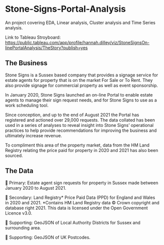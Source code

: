 # Stone-Signs-Portal-Analysis
An project covering EDA, Linear analysis, Cluster analysis and Time Series analysis. 

Link to Tableau Stroyboard: https://public.tableau.com/app/profile/hannah.dilley/viz/StoneSignsOn-linePortalAnalysis/TheStory?publish=yes

## The Business
Stone Signs is a Sussex based company that provides a signage service for estate agents for property that is on the market For Sale or To Rent.  They also provide signage for commercial property as well as event sponsorship.  

In January 2020, Stone Signs launched an on-line Portal to enable estate agents to manage their sign request needs, and for Stone Signs to use as a work scheduling tool.

Since conception, and up to the end of August 2021 the Portal has registered and actioned over 29,000 requests.  The data collated has been used in a series of analyses to reveal insight into Stone Signs’ operational practices to help provide recommendations for improving the business and ultimately increase revenue.

To compliment this area of the property market, data from the HM Land Registry relating the price paid for property in 2020 and 2021 has also been sourced.


## The Data
	Primary: Estate agent sign requests for property in Sussex made between January 2020 to August 2021.

	Secondary: Land Registry* Price Paid Data (PPD) for England and Wales in 2020 and 2021.
  *Contains HM Land Registry data © Crown copyright and database right 2021. This data is licensed under the Open Government Licence v3.0.
  
	Supporting: GeoJSON of Local Authority Districts for Sussex and surrounding area.

	Supporting: GeoJSON of UK Postcodes.
